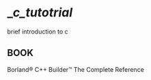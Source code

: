 # __c_tutotrial_            
brief introduction to c 
## BOOK
Borland® C++ Builder™ The Complete Reference
